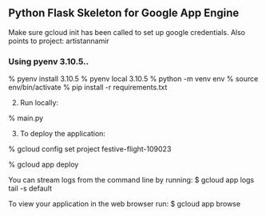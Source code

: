 ## Python Flask Skeleton for Google App Engine

Make sure gcloud init has been called to set up google credentials.
Also points to project: artistannamir

### Using pyenv 3.10.5..
% pyenv install 3.10.5
% pyenv local 3.10.5
% python -m venv env
% source env/bin/activate
% pip install -r requirements.txt

2. Run locally:

% main.py

3. To deploy the application:

% gcloud config set project festive-flight-109023

% gcloud app deploy

You can stream logs from the command line by running:
  $ gcloud app logs tail -s default

To view your application in the web browser run:
  $ gcloud app browse

  